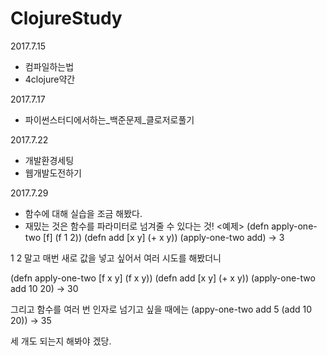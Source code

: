 # ClojureStudy
2017.7.15
- 컴파일하는법
- 4clojure약간

2017.7.17
- 파이썬스터디에서하는_백준문제_클로저로풀기

2017.7.22
- 개발환경세팅
- 웹개발도전하기

2017.7.29
- 함수에 대해 실습을 조금 해봤다.
- 재밌는 것은 함수를 파라미터로 넘겨줄 수 있다는 것!
<예제>
(defn apply-one-two [f] (f 1 2))
(defn add [x y] (+ x y))
(apply-one-two add)
-> 3

1 2 말고 매번 새로 값을 넣고 싶어서 여러 시도를 해봤더니

(defn apply-one-two [f x y] (f x y))
(defn add [x y] (+ x y))
(apply-one-two add 10 20)
-> 30

그리고 함수를 여러 번 인자로 넘기고 싶을 때에는
(appy-one-two add 5 (add 10 20))
-> 35

 세 개도 되는지 해봐야 겠당.
